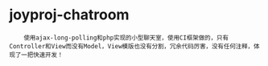 # joyproj-chatroom
		使用ajax-long-polling和php实现的小型聊天室，使用CI框架做的，只有Controller和View而没有Model，View模版也没有分割，冗余代码厉害，没有任何注释，体现了一把快速开发！
